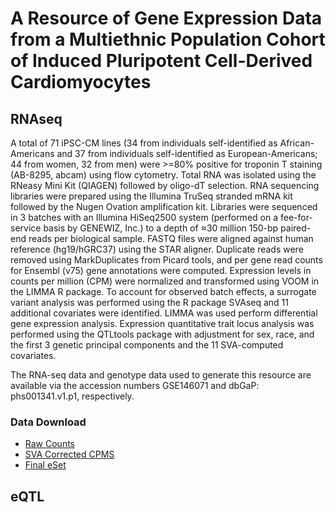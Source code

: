 # A Resource of Gene Expression Data from a Multiethnic Population Cohort of Induced Pluripotent Cell-Derived Cardiomyocytes

## RNAseq
	

A total of 71 iPSC-CM lines (34 from individuals self-identified as African-Americans and 37 from individuals self-identified as European-Americans; 44 from women, 32 from men) were >=80% positive for troponin T staining (AB-8295, abcam) using flow cytometry. Total RNA was isolated using the RNeasy Mini Kit (QIAGEN) followed by oligo-dT selection. RNA sequencing libraries were prepared using the Illumina TruSeq stranded mRNA kit followed by the Nugen Ovation amplification kit. Libraries were sequenced in 3 batches with an Illumina HiSeq2500 system (performed on a fee-for-service basis by GENEWIZ, Inc.) to a depth of ≈30 million 150-bp paired-end reads per biological sample. FASTQ files were aligned against human reference (hg19/hGRC37) using the STAR aligner. Duplicate reads were removed using MarkDuplicates from Picard tools, and per gene read counts for Ensembl (v75) gene annotations were computed. Expression levels in counts per million (CPM) were normalized and transformed using VOOM in the LIMMA R package. To account for observed batch effects, a surrogate variant analysis was performed using the R package SVAseq and 11 additional covariates were identified. LIMMA was used perform differential gene expression analysis. Expression quantitative trait locus analysis was performed using the QTLtools package with adjustment for sex, race, and the first 3 genetic principal components and the 11 SVA-computed covariates.

The RNA-seq data and genotype data used to generate this resource are available via the accession numbers GSE146071 and dbGaP: phs001341.v1.p1, respectively.

### Data Download

* [Raw Counts](https://www.dropbox.com/s/4mnd1iassezsr5y/subread_counts_allgood.RDS?dl=0)
* [SVA Corrected CPMS](https://www.dropbox.com/s/mpgbhujqezts998/CPMS_SVA_corrected.RDS?dl=0)
* [Final eSet](https://www.dropbox.com/s/797rft3a7iihhmc/MAGNET_eset.RDS?dl=0)



## eQTL
